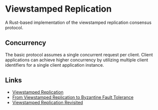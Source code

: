 # Viewstamped Replication
A Rust-based implementation of the viewstamped replication consensus protocol.

## Concurrency
The basic protocol assumes a single concurrent request per client.
Client applications can achieve higher concurrency by utilizing multiple client identifiers for a single client application instance. 

## Links
- [Viewstamped Replication](https://pmg.csail.mit.edu/papers/vr.pdf)
- [From Viewstamped Replication to Byzantine Fault Tolerance](https://pmg.csail.mit.edu/papers/vr-to-bft.pdf)
- [Viewstamped Replication Revisited](https://pmg.csail.mit.edu/papers/vr-revisited.pdf)